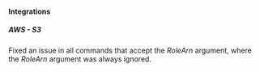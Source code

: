 
#### Integrations

##### AWS - S3

Fixed an issue in all commands that accept the *RoleArn* argument, where the *RoleArn* argument was always ignored.
